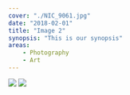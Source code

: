 ```yaml
---
cover: "./NIC_9061.jpg"
date: "2018-02-01"
title: "Image 2"
synopsis: "This is our synopsis"
areas:
    - Photography
    - Art
---
```


![](./andrea-natali.jpg)
![](./kari-shea.jpg)